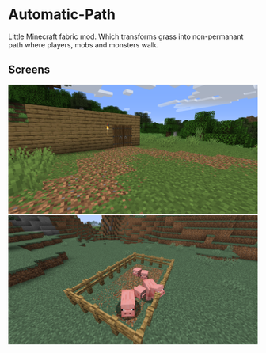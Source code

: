 # Automatic-Path

Little Minecraft fabric mod. Which transforms grass into non-permanant path where players, mobs and monsters walk.

## Screens

![Screen 1](screen1.png)
![Screen 2](screen2.png)